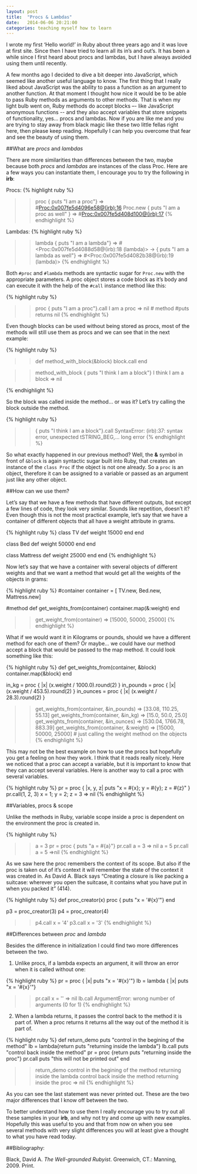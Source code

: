 ```yaml
---
layout: post
title:  "Procs & Lambdas"
date:   2014-06-06 20:21:00
categories: teaching myself how to learn 
---
```


I wrote my first ‘Hello world!’ in Ruby about three years ago and it was love at first site. Since then I have tried to learn all its in’s and out’s. It has been a while since I first heard about procs and lambdas, but I have always avoided using them until recently.

A few months ago I decided to dive a bit deeper into JavaScript, which seemed like another useful language to know. The first thing that I really liked about JavaScript was the ability to pass a function as an argument to another function. At that moment I thought how nice it would be to be able to pass Ruby methods as arguments to other methods. That is when my light bulb went on, Ruby methods do accept blocks –- like JavaScript anonymous functions -- and they also accept variables that store snippets of functionality, yes... procs and lambdas. Now if you are like me and you are trying to stay away from black magic like these two little fellas right here, then please keep reading. Hopefully I can help you overcome that fear and see the beauty of using them.


##What are *procs* and *lambdas*


There are more similarities than differences between the two, maybe because both *procs* and *lambdas* are instances of the class Proc. Here are a few ways you can instantiate them, I encourage you to try the following in **irb**:


Procs:
{% highlight ruby %}
>> proc { puts "I am a proc"}
=> #<Proc:0x007fe5d4096e58@(irb):16>
>> Proc.new { puts "I am a proc as well" }
=> #<Proc:0x007fe5d408d100@(irb):17>
{% endhighlight %}


Lambdas:
{% highlight ruby %}
>> lambda { puts "I am a lambda"}
=> #<Proc:0x007fe5d4088d58@(irb):18 (lambda)>
>> -> { puts "I am a lambda as well"}
=> #<Proc:0x007fe5d4082b38@(irb):19 (lambda)>
  {% endhighlight %}


Both `#proc` and `#lambda` methods are syntactic sugar for `Proc.new` with the appropriate parameters. A proc object stores a code block as it’s body and can execute it with the help of the `#call` instance method like this:

{% highlight ruby %}
>> proc { puts "I am a proc"}.call
I am a proc
=> nil     # method #puts returns nil
{% endhighlight %}


Even though blocks can be used without being stored as procs, most of the methods will still use them as procs and we can see that in the next example:







{% highlight ruby %}
>>def method_with_block(&block)
>>    block.call
>>end

>>method_with_block { puts "I think I am a block"}
I think I am a block
=> nil

{% endhighlight %}


So the block was called inside the method… or was it? Let’s try calling the block outside the method.


{% highlight ruby %}
>> { puts "I think I am a block"}.call
SyntaxError: (irb):37: syntax error, unexpected tSTRING_BEG,... long error
{% endhighlight %}


So what exactly happened in our previous method? Well, the **&** symbol in front of `&block` is again syntactic sugar built into Ruby, that creates an instance of the `class Proc` if the object is not one already. So a `proc` is an object, therefore it can be assigned to a variable or passed as an argument just like any other object.



##How can we use them?


Let’s say that we have a few methods that have different outputs, but except a few lines of code, they look very similar.  Sounds like repetition, doesn’t it? Even though this is not the most practical example, let’s say that we have a container of different objects that all have a weight attribute in grams.

{% highlight ruby %}
class TV
  def weight
    15000
  end
end

class Bed
  def weight
    50000
  end
end

class Mattress
  def weight
    25000
  end
end
{% endhighlight %}



Now let’s say that we have a container with several objects of different weights and that we want a method that would get all the weights of the objects in grams:


{% highlight ruby %}
#container
container = [ TV.new, Bed.new, Mattress.new]

#method
def get_weights_from(container)
  container.map(&:weight)
end

>>get_weight_from(container)
=> [15000, 50000, 25000]
{% endhighlight %}


What if we would want it in Kilograms or pounds, should we have a different method for each one of them? Or maybe… we could have our method accept a block that would be passed to the map method. It could look something like this:


{% highlight ruby %}
def get_weights_from(container, &block)
  container.map(&block)
end

in_kg = proc { |x| (x.weight / 1000.0).round(2) }
in_pounds = proc { |x| (x.weight / 453.5).round(2) }
in_ounces = proc { |x| (x.weight / 28.3).round(2) }

>> get_weights_from(container, &in_pounds)
=> [33.08, 110.25, 55.13]
>> get_weights_from(container, &in_kg)
=> [15.0, 50.0, 25.0]
>> get_weights_from(container, &in_ounces)
=> [530.04, 1766.78, 883.39]
>> get_weights_from(container, &:weight)
=> [15000, 50000, 25000]  # just calling the weight method on the objects
{% endhighlight %}



This may not be the best example on how to use the procs but hopefully you get a feeling on how they work. I think that it reads really nicely. Here we noticed that a proc can accept a variable, but it is important to know that they can accept several variables. Here is another way to call a proc with several variables.

{% highlight ruby %}
pr = proc { |x, y, z|  puts "x = #{x}; y = #{y}; z = #{z}" }
pr.call(1, 2, 3)
x = 1; y = 2; z = 3
=> nil
{% endhighlight %}


##Variables, procs & scope


Unlike the methods in Ruby, variable scope inside a proc is dependent on the environment the proc is created in.

{% highlight ruby %}
>>a = 3
>>pr = proc { puts "a = #{a}"}
>> pr.call
a = 3
=> nil
>>a  = 5
>> pr.call
a = 5
=>nil
{% endhighlight %}


As we saw here the proc remembers the context of its scope. But also if the proc is taken out of it’s context it will remember the state of the context it was created in. As David A. Black says “Creating a closure is like packing a suitcase: wherever you open the suitcase, it contains what you have put in when you packed it” (414).

{% highlight ruby %}
def proc_creator(x)
  proc { puts "x = '#{x}'"}
end

p3 = proc_creator(3)
p4 = proc_creator(4)

>> p4.call
x = '4'
>> p3.call
x = '3'
{% endhighlight %}


##Differences between *proc* and *lambda*


Besides the difference in initialization I could find two more differences between the two.

1. Unlike procs,  if a lambda expects an argument, it will throw an error when it is called without one:

{% highlight ruby %}
pr = proc { |x| puts "x = '#{x}'"}
lb  = lambda  { |x|  puts "x = '#{x}'"}
>> pr.call
x = ''
=> nil
>> lb.call
ArgumentError: wrong number of arguments (0 for 1)
{% endhighlight %}


2. When a lambda returns, it passes the control back to the method it is part of. When a proc returns it returns all the way out of the method it is part of.


{% highlight ruby %}
def return_demo
  puts "control in the begining of the method"
  lb = lambda{return puts "returning inside the lambda"}
  lb.call
  puts "control back inside the method"
  pr = proc {return puts "returning inside the proc"}
  pr.call
  puts "this will not be printed out"
end

>> return_demo
control in the begining of the method
returning inside the lambda
control back inside the method
returning inside the proc
=> nil
{% endhighlight %}


As you can see the last statement was never printed out. These are the two major differences that I know off between the two.



To better understand how to use them I really encourage you to try out all these samples in your **irb**, and why not try and come up with new examples. Hopefully this was useful to you and that from now on when you see several methods with very slight differences you will at least give a thought to what you have read today.


##Bibliography:

Black, David A. *The Well-grounded Rubyist*. Greenwich, CT.: Manning, 2009. Print.
